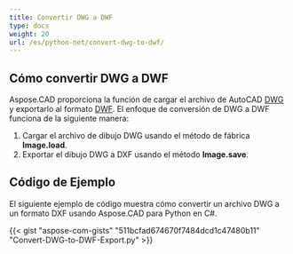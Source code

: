 ```yaml
---
title: Convertir DWG a DWF
type: docs
weight: 20
url: /es/python-net/convert-dwg-to-dwf/
---
```


## **Cómo convertir DWG a DWF**

Aspose.CAD proporciona la función de cargar el archivo de AutoCAD [DWG](https://docs.fileformat.com/cad/dwg/) y exportarlo al formato [DWF](https://docs.fileformat.com/cad/dwf/). El enfoque de conversión de DWG a DWF funciona de la siguiente manera:

1. Cargar el archivo de dibujo DWG usando el método de fábrica **Image.load**.
1. Exportar el dibujo DWG a DXF usando el método **Image.save**.

## Código de Ejemplo

El siguiente ejemplo de código muestra cómo convertir un archivo DWG a un formato DXF usando Aspose.CAD para Python en C#.

{{< gist "aspose-com-gists" "511bcfad674670f7484dcd1c47480b11" "Convert-DWG-to-DWF-Export.py" >}}
